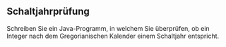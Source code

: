 ## Schaltjahrprüfung

Schreiben Sie ein Java-Programm, in welchem Sie überprüfen, ob ein Integer nach dem Gregorianischen Kalender einem Schaltjahr entspricht.